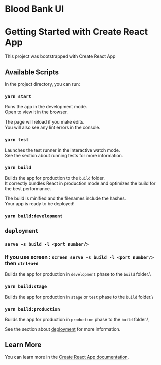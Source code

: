 # Blood Bank UI

# Getting Started with Create React App

This project was bootstrapped with Create React App

## Available Scripts

In the project directory, you can run:

### `yarn start`

Runs the app in the development mode.\
Open to view it in the browser.

The page will reload if you make edits.\
You will also see any lint errors in the console.

### `yarn test`

Launches the test runner in the interactive watch mode.\
See the section about running tests for more information.

### `yarn build`

Builds the app for production to the `build` folder.\
It correctly bundles React in production mode and optimizes the build for the best performance.

The build is minified and the filenames include the hashes.\
Your app is ready to be deployed!

### `yarn build:development`

## `deployment`

### `serve -s build -l <port number/>`

### If you use screen : `screen serve -s build -l <port number/>` then `ctrl+a+d`

Builds the app for production in `development` phase to the `build` folder.\

### `yarn build:stage`

Builds the app for production in `stage` or `test` phase to the `build` folder.\

### `yarn build:production`

Builds the app for production in `production` phase to the `build` folder.\

See the section about [deployment](https://facebook.github.io/create-react-app/docs/deployment) for more information.

## Learn More

You can learn more in the [Create React App documentation](https://facebook.github.io/create-react-app/docs/getting-started).

